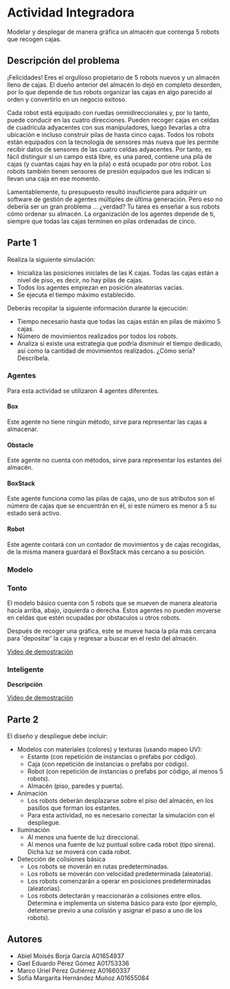 # Actividad Integradora

Modelar y desplegar de manera gráfica un almacén que contenga 5 robots que recogen cajas.

## Descripción del problema

¡Felicidades! Eres el orgulloso propietario de 5 robots nuevos y un almacén lleno de cajas. El dueño anterior del almacén lo dejó en completo desorden, por lo que depende de tus robots organizar las cajas en algo parecido al orden y convertirlo en un negocio exitoso.

Cada robot está equipado con ruedas omnidireccionales y, por lo tanto, puede conducir en las cuatro direcciones. Pueden recoger cajas en celdas de cuadrícula adyacentes con sus manipuladores, luego llevarlas a otra ubicación e incluso construir pilas de hasta cinco cajas. Todos los robots están equipados con la tecnología de sensores más nueva que les permite recibir datos de sensores de las cuatro celdas adyacentes. Por tanto, es fácil distinguir si un campo está libre, es una pared, contiene una pila de cajas (y cuantas cajas hay en la pila) o está ocupado por otro robot. Los robots también tienen sensores de presión equipados que les indican si llevan una caja en ese momento.

Lamentablemente, tu presupuesto resultó insuficiente para adquirir un software de gestión de agentes múltiples de última generación. Pero eso no debería ser un gran problema ... ¿verdad? Tu tarea es enseñar a sus robots cómo ordenar su almacén. La organización de los agentes depende de ti, siempre que todas las cajas terminen en pilas ordenadas de cinco.

## Parte 1

Realiza la siguiente simulación:

- Inicializa las posiciones iniciales de las K cajas. Todas las cajas están a nivel de piso, es decir, no hay pilas de cajas.
- Todos los agentes empiezan en posición aleatorias vacías.
- Se ejecuta el tiempo máximo establecido.

Deberás recopilar la siguiente información durante la ejecución:

- Tiempo necesario hasta que todas las cajas están en pilas de máximo 5 cajas.
- Número de movimientos realizados por todos los robots.
- Analiza si existe una estrategia que podría disminuir el tiempo dedicado, así como la cantidad de movimientos realizados. ¿Cómo sería? Descríbela.

### Agentes

Para esta actividad se utilizaron 4 agentes diferentes.

#### Box

Este agente no tiene ningún método, sirve para representar las cajas a almacenar.

#### Obstacle

Este agente no cuenta con métodos, sirve para representar los estantes del almacén.

#### BoxStack

Este agente funciona como las pilas de cajas, uno de sus atributos son el número de cajas que se encuentrán en él, si este número es menor a 5 su estado será activo.

#### Robot

Este agente contará con un contador de movimientos y de cajas recogidas, de la misma manera guardará el BoxStack más cercano a su posición.

### Modelo

### Tonto

El modelo básico cuenta con 5 robots que se mueven de manera aleatoria hacia arriba, abajo, izquierda o derecha. Estos agentes no pueden moverse en celdas que estén ocupadas por obstaculos u otros robots.

Después de recoger una gráfica, este se mueve hacia la pila más cercana para 'depositar' la caja y regresar a buscar en el resto del almacén.

[Video de demostración](https://drive.google.com/file/d/1wiSOyhpr2vfoFqKS43xY8yjRBlGlxilq/view?usp=sharing)

### Inteligente

**Descripción**

[Video de demostración](https://drive.google.com/file/d/1VcvI71xLhD6RHvlzhsE_8qXu-0iIk2G-/view?usp=sharing)

## Parte 2

El diseño y despliegue debe incluir:

- Modelos con materiales (colores) y texturas (usando mapeo UV):
  - Estante (con repetición de instancias o prefabs por código).
  - Caja (con repetición de instancias o prefabs por código).
  - Robot (con repetición de instancias o prefabs por código, al menos 5 robots).
  - Almacén (piso, paredes y puerta).
- Animación
  - Los robots deberán desplazarse sobre el piso del almacén, en los pasillos que forman los estantes.
  - Para esta actividad, no es necesario conectar la simulación con el despliegue.
- Iluminación
  - Al menos una fuente de luz direccional.
  - Al menos una fuente de luz puntual sobre cada robot (tipo sirena). Dicha luz se moverá con cada robot.
- Detección de colisiones básica
  - Los robots se moverán en rutas predeterminadas.
  - Los robots se moverán con velocidad predeterminada (aleatoria).
  - Los robots comenzarán a operar en posiciones predeterminadas (aleatorias).
  - Los robots detectarán y reaccionarán a colisiones entre ellos. Determina e implementa un sistema básico para esto (por ejemplo, detenerse previo a una colisión y asignar el paso a uno de los robots).

## Autores

- Abiel Moisés Borja García A01654937
- Gael Eduardo Pérez Gómez A01753336
- Marco Uriel Pérez Gutiérrez A01660337
- Sofía Margarita Hernández Muñoz A01655084
